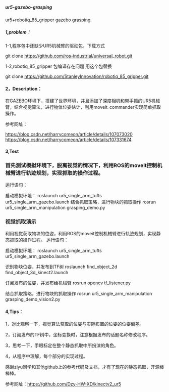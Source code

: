 ##### ur5-gazebo-grasping

ur5+robotiq_85_gripper gazebo grasping


##### 1,problem：

1-1,程序包中还缺少UR5机械臂的驱动包，下载方式

git clone https://github.com/ros-industrial/universal_robot.git


1-2,robotiq_85_gripper  包编译存在问题 用这个包替换

git clone https://github.com/StanleyInnovation/robotiq_85_gripper.git


#### 2，Description：

在GAZEBO环境下，搭建了世界环境，并且添加了深度相机和带手抓的UR5机械臂，结合视觉算法，进行物体位姿估计，利用moveit_commander实现简单抓取操作。

参考网址：

https://blog.csdn.net/harrycomeon/article/details/107073020
https://blog.csdn.net/harrycomeon/article/details/107331674


#### 3,Test

### 首先测试模拟环境下，脱离视觉的情况下，利用ROS的moveit控制机械臂进行轨迹规划，实现抓取的操作过程。

运行语句：

启动模拟环境：
roslaunch ur5_single_arm_tufts ur5_single_arm_gazebo.launch
结合抓取策略，进行物块的抓取操作
rosrun ur5_single_arm_manipulation grasping_demo.py

###  视觉抓取演示

利用视觉获取物块的位姿，利用ROS的moveit控制机械臂进行轨迹规划，实现静态抓取的操作过程。
运行语句：

启动模拟环境：
roslaunch ur5_single_arm_tufts ur5_single_arm_gazebo.launch

识别物块位姿，并发布到TF树
roslaunch find_object_2d find_object_3d_kinect2.launch

订阅发布的位姿，并发布给机械臂
rosrun opencv tf_listener.py

结合抓取策略，进行物块的抓取操作
rosrun ur5_single_arm_manipulation grasping_demo_vision2.py 


#### 4,Tips：

1，对比观察一下，视觉算法获取的位姿与实际布置的位姿的位姿偏差。

2，订阅发布的TF树中，坐标变换时，注意根据发布的话题名称修改程序。

3，思考一下，手眼标定在整个静态抓取中所扮演的角色。

4，从程序中理解，每个部分的实现过程。

感谢ziyu同学和其他github上的参考代码及文档，才有了现在的静态抓取，开源棒棒棒。

参考网址：https://github.com/Dzy-HW-XD/kinectv2_ur5












 
